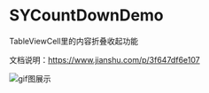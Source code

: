 # SYCountDownDemo
TableViewCell里的内容折叠收起功能

文档说明：https://www.jianshu.com/p/3f647df6e107

![gif图展示](https://github.com/anchoriter/FoldTableViewCell/blob/master/1.gif)

